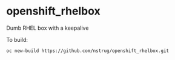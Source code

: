 # openshift_rhelbox
Dumb RHEL box with a keepalive


To build:

```
oc new-build https://github.com/nstrug/openshift_rhelbox.git 
```

